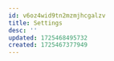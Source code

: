 ```yaml
---
id: v6oz4wid9tn2mzmjhcgalzv
title: Settings
desc: ''
updated: 1725468495732
created: 1725467377949
---
```

